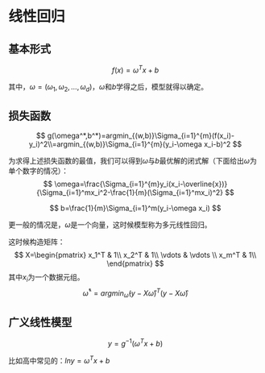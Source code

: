 # 线性回归

## 基本形式

$$
f(x) = \omega^Tx+b
$$

其中，$\omega=(\omega_1,\omega_2,…,\omega_d)$，$\omega$和$b$学得之后，模型就得以确定。

## 损失函数

$$
g(\omega^*,b^*)=argmin_{(w,b)}\Sigma_{i=1}^{m}(f(x_i)-y_i)^2\\=argmin_{(w,b)}\Sigma_{i=1}^{m}(y_i-\omega x_i-b)^2
$$

为求得上述损失函数的最值，我们可以得到$\omega$与$b$最优解的闭式解（下面给出$\omega$为单个数字的情况）：
$$
\omega=\frac{\Sigma_{i=1}^{m}y_i(x_i-\overline{x})}{\Sigma_{i=1}^mx_i^2-\frac{1}{m}(\Sigma_{i=1}^mx_i)^2}
$$

$$
b=\frac{1}{m}\Sigma_{i=1}^m(y_i-\omega x_i)
$$

更一般的情况是，$\omega$是一个向量，这时候模型称为多元线性回归。

这时候构造矩阵：
$$
X=\begin{pmatrix}
x_1^T & 1\\
x_2^T & 1\\
\vdots & \vdots \\
x_m^T & 1\\
\end{pmatrix}
$$
其中$x_i$为一个数据元组。
$$
\hat{\omega}^*=argmin_{\hat{\omega}}(y-X\hat{\omega})^T(y-X\hat{\omega})
$$

## 广义线性模型

$$
y=g^{-1}(\omega^Tx+b)
$$

比如高中常见的：$lny=\omega^Tx+b$
